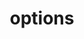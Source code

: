 ---
title: options
api:
  file: api_gateway_swagger.json
  operationId: options_api-v2-collections-collectionid
hidden: false
---